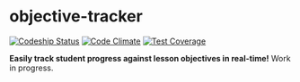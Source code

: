 # objective-tracker

[![Codeship Status](https://www.codeship.io/projects/aa53ead0-e356-0133-2e43-5a988fa7d930/status?branch=master)](https://www.codeship.io)
[![Code Climate](https://codeclimate.com/github/jeremiahalex/objective-tracker/badges/gpa.svg)](https://codeclimate.com/github/jeremiahalex/objective-tracker)
[![Test Coverage](https://codeclimate.com/github/jeremiahalex/objective-tracker/badges/coverage.svg)](https://codeclimate.com/github/jeremiahalex/objective-tracker/coverage)

**Easily track student progress against lesson objectives in real-time!** Work in progress.